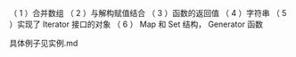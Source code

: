 （ 1 ）合并数组
（ 2 ）与解构赋值结合
（ 3 ）函数的返回值
（ 4 ）字符串
（ 5 ）实现了 Iterator 接口的对象
（ 6 ） Map 和 Set 结构， Generator 函数


具体例子见实例.md